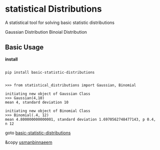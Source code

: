 # statistical Distributions

A statistical tool for solving basic statistic distributions

Gaussian Distribution
Binoial Distribution

## Basic Usage

**install**

```

pip install basic-statistic-distributions

```

```

>>> from statistical_distributions import Gaussian, Binomial

initiating new object of Gaussian Class
>>> Gaussian(4,10)
mean 4, standard deviation 10

initiating new object of Binomial Class
>>> Binomial(.4, 12)
mean 4.800000000000001, standard deviation 1.6970562748477143, p 0.4, n 12

```

goto [basic-statistic-distributions](https://pypi.org/project/basic-statistic-distributions/#description)

&copy [usmanbinnaeem](https://usmannaeem.tk/ "personal portfolio")